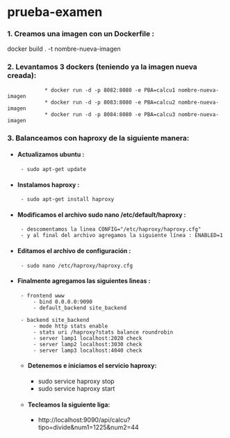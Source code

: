 # prueba-examen
### 1. Creamos una imagen con un Dockerfile :
docker build . -t nombre-nueva-imagen

### 2. Levantamos 3 dockers (teniendo ya la imagen nueva creada):   	
				* docker run -d -p 8082:8080 -e PBA=calcu1 nombre-nueva-imagen
				* docker run -d -p 8083:8080 -e PBA=calcu2 nombre-nueva-imagen
				* docker run -d -p 8084:8080 -e PBA=calcu3 nombre-nueva-imagen
																									
### 3. Balanceamos con haproxy de la siguiente manera:
*  #### Actualizamos ubuntu : 
		- sudo apt-get update
*  #### Instalamos haproxy :
		- sudo apt-get install haproxy
*  #### Modificamos el archivo sudo nano /etc/default/haproxy :
		- descomentamos la linea CONFIG="/etc/haproxy/haproxy.cfg"
		- y al final del archivo agregamos la siguiente línea : ENABLED=1
*  #### Editamos el archivo de configuración :
		- sudo nano /etc/haproxy/haproxy.cfg
*  #### Finalmente agregamos las siguientes lìneas :
		- frontend www 
			- bind 0.0.0.0:9090 
			- default_backend site_backend

		- backend site_backend 
			- mode http stats enable 
			- stats uri /haproxy?stats balance roundrobin  
			- server lamp1 localhost:2020 check 
			- server lamp2 localhost:3030 check  
			- server lamp3 localhost:4040 check
	*  #### Detenemos e iniciamos el servicio haproxy:
		- sudo service haproxy stop
		- sudo service haproxy start
		
	*  #### Tecleamos la siguiente liga:
		- http://localhost:9090/api/calcu?tipo=divide&num1=1225&num2=44
		
			
